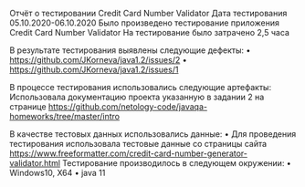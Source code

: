 Отчёт о тестировании Credit Card Number Validator
Дата тестирования <br>
05.10.2020-06.10.2020
Было произведено тестирование приложения Credit Card Number Validator
На тестирование было затрачено 2,5 часа

В результате тестирования выявлены следующие дефекты:
•	https://github.com/JKorneva/java1.2/issues/2
•	https://github.com/JKorneva/java1.2/issues/1


В процессе тестирования использовались следующие артефакты:
Использовала документацию проекта указанную в задании 2 на странице https://github.com/netology-code/javaqa-homeworks/tree/master/intro

В качестве тестовых данных использовались данные:
•	Для проведения тестирования использовала тестовые данные со страницы сайта https://www.freeformatter.com/credit-card-number-generator-validator.html
Тестирование производилось в следующем окружении:
•	Windows10, X64
•	java 11

